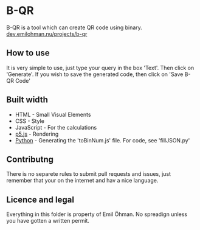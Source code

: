 # B-QR

B-QR is a tool which can create QR code using binary.
[dev.emilohman.nu/projects/b-qr](http://dev.emilohman.nu/projects/b-qr)

## How to use

It is very simple to use, just type your query in the box 'Text'. Then click on 'Generate'. If you wish to save the generated code, then click on 'Save B-QR Code'

## Built width

* HTML - Small Visual Elements
* CSS - Style
* JavaScript - For the calculations
* [p5.js](http://p5js.org) - Rendering
* [Python](http://python.org) - Generating the 'toBinNum.js' file. For code, see 'fillJSON.py'

## Contributng

There is no separete rules to submit pull requests and issues, just remember that your on the internet and hav a nice language.

## Licence and legal

Everything in this folder is property of Emil Öhman. No spreadign unless you have gotten a written permit.
